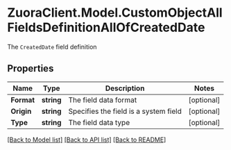 # ZuoraClient.Model.CustomObjectAllFieldsDefinitionAllOfCreatedDate
The `CreatedDate` field definition

## Properties

Name | Type | Description | Notes
------------ | ------------- | ------------- | -------------
**Format** | **string** | The field data format | [optional] 
**Origin** | **string** | Specifies the field is a system field | [optional] 
**Type** | **string** | The field data type | [optional] 

[[Back to Model list]](../README.md#documentation-for-models) [[Back to API list]](../README.md#documentation-for-api-endpoints) [[Back to README]](../README.md)

